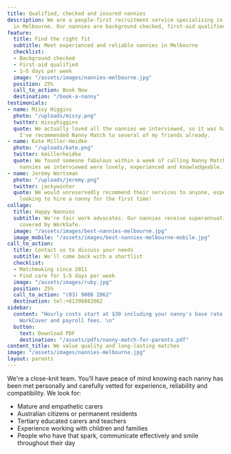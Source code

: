 ```yaml
---
title: Qualified, checked and insured nannies
description: We are a people-first recruitment service specialising in flexible childcare
  in Melbourne. Our nannies are background checked, first-aid qualified and valued.
feature:
  title: Find the right fit
  subtitle: Meet experienced and reliable nannies in Melbourne
  checklist:
  - Background checked
  - First-aid qualified
  - 1–5 days per week
  image: "/assets/images/nannies-melbourne.jpg"
  position: 25%
  call_to_action: Book Now
  destination: "/book-a-nanny"
testimonials:
- name: Missy Higgins
  photo: "/uploads/missy.png"
  twitter: missyhiggins
  quote: We actually loved all the nannies we interviewed, so it was hard to choose!
    I've recommended Nanny Match to several of my friends already.
- name: Kate Miller-Heidke
  photo: "/uploads/kate.png"
  twitter: kmillerheidke
  quote: We found someone fabulous within a week of calling Nanny Match. All of the
    nannies we interviewed were lovely, experienced and knowledgeable.
- name: Jeremy Wortsman
  photo: "/uploads/jeremy.png"
  twitter: jackywinter
  quote: We would unreservedly recommend their services to anyone, especially those
    looking to hire a nanny for the first time!
collage:
  title: Happy Nannies
  subtitle: We're fair work advocates. Our nannies receive superannuation and they're
    covered by WorkSafe.
  image: "/assets/images/best-nannies-melbourne.jpg"
  image_mobile: "/assets/images/best-nannies-melbourne-mobile.jpg"
call_to_action:
  title: Contact us to discuss your needs
  subtitle: We'll come back with a shortlist
  checklist:
  - Matchmaking since 2011
  - Find care for 1–5 days per week
  image: "/assets/images/ruby.jpg"
  position: 25%
  call_to_action: "(03) 9088 2062"
  destination: tel:+61390882062
sidebar:
  content: "Hourly costs start at $30 including your nanny's base rate, superannuation,
    WorkCover and payroll fees. \n"
  button:
    text: Download PDF
    destination: "/assets/pdfs/nanny-match-for-parents.pdf"
content_title: We value quality and long-lasting matches
image: "/assets/images/nannies-melbourne.jpg"
layout: parents
---
```


We're a close-knit team. You’ll have peace of mind knowing each nanny has been met personally and carefully vetted for experience, reliability and compatibility. We look for:
- Mature and empathetic carers
- Australian citizens or permanent residents
- Tertiary educated carers and teachers
- Experience working with children and families
- People who have that spark, communicate effectively and smile throughout their day
